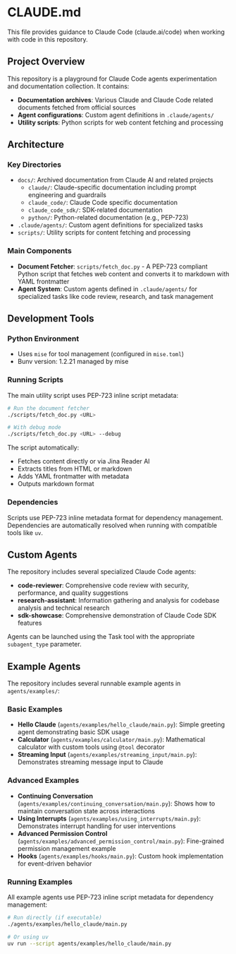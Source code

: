 # CLAUDE.md

This file provides guidance to Claude Code (claude.ai/code) when working with code in this repository.

## Project Overview

This repository is a playground for Claude Code agents experimentation and documentation collection. It contains:

- **Documentation archives**: Various Claude and Claude Code related documents fetched from official sources
- **Agent configurations**: Custom agent definitions in `.claude/agents/`
- **Utility scripts**: Python scripts for web content fetching and processing

## Architecture

### Key Directories

- `docs/`: Archived documentation from Claude AI and related projects
  - `claude/`: Claude-specific documentation including prompt engineering and guardrails
  - `claude_code/`: Claude Code specific documentation
  - `claude_code_sdk/`: SDK-related documentation
  - `python/`: Python-related documentation (e.g., PEP-723)
- `.claude/agents/`: Custom agent definitions for specialized tasks
- `scripts/`: Utility scripts for content fetching and processing

### Main Components

- **Document Fetcher**: `scripts/fetch_doc.py` - A PEP-723 compliant Python script that fetches web content and converts it to markdown with YAML frontmatter
- **Agent System**: Custom agents defined in `.claude/agents/` for specialized tasks like code review, research, and task management

## Development Tools

### Python Environment
- Uses `mise` for tool management (configured in `mise.toml`)
- Bunv version: 1.2.21 managed by mise

### Running Scripts
The main utility script uses PEP-723 inline script metadata:

```bash
# Run the document fetcher
./scripts/fetch_doc.py <URL>

# With debug mode
./scripts/fetch_doc.py <URL> --debug
```

The script automatically:
- Fetches content directly or via Jina Reader AI
- Extracts titles from HTML or markdown
- Adds YAML frontmatter with metadata
- Outputs markdown format

### Dependencies
Scripts use PEP-723 inline metadata format for dependency management. Dependencies are automatically resolved when running with compatible tools like `uv`.

## Custom Agents

The repository includes several specialized Claude Code agents:

- **code-reviewer**: Comprehensive code review with security, performance, and quality suggestions
- **research-assistant**: Information gathering and analysis for codebase analysis and technical research
- **sdk-showcase**: Comprehensive demonstration of Claude Code SDK features

Agents can be launched using the Task tool with the appropriate `subagent_type` parameter.

## Example Agents

The repository includes several runnable example agents in `agents/examples/`:

### Basic Examples
- **Hello Claude** (`agents/examples/hello_claude/main.py`): Simple greeting agent demonstrating basic SDK usage
- **Calculator** (`agents/examples/calculator/main.py`): Mathematical calculator with custom tools using `@tool` decorator
- **Streaming Input** (`agents/examples/streaming_input/main.py`): Demonstrates streaming message input to Claude

### Advanced Examples
- **Continuing Conversation** (`agents/examples/continuing_conversation/main.py`): Shows how to maintain conversation state across interactions
- **Using Interrupts** (`agents/examples/using_interrupts/main.py`): Demonstrates interrupt handling for user interventions
- **Advanced Permission Control** (`agents/examples/advanced_permission_control/main.py`): Fine-grained permission management example
- **Hooks** (`agents/examples/hooks/main.py`): Custom hook implementation for event-driven behavior

### Running Examples
All example agents use PEP-723 inline script metadata for dependency management:

```bash
# Run directly (if executable)
./agents/examples/hello_claude/main.py

# Or using uv
uv run --script agents/examples/hello_claude/main.py
```